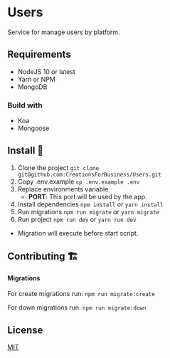 # Users

Service for manage users by platform.

## Requirements
* NodeJS 10 or latest
* Yarn or NPM
* MongoDB

### Build with
* Koa
* Mongoose

## Install 🚀

1. Clone the project
`git clone git@github.com:CreationsForBusiness/Users.git`
1. Copy .env.example
`cp .env.example .env`
1. Replace environments variable
   * **PORT**: This port will be used by the app.
1. Install dependencies
`npm install` or `yarn install`
1. Run migrations
`npm run migrate` or `yarn migrate`
1. Run project
`npm run dev` or `yarn run dev`

* Migration will execute before start script.

## Contributing 🏗
#### Migrations
For create migrations run: `npm run migrate:create`

For down migrations run: `npm run migrate:down`

## License
[MIT](https://choosealicense.com/licenses/mit/)